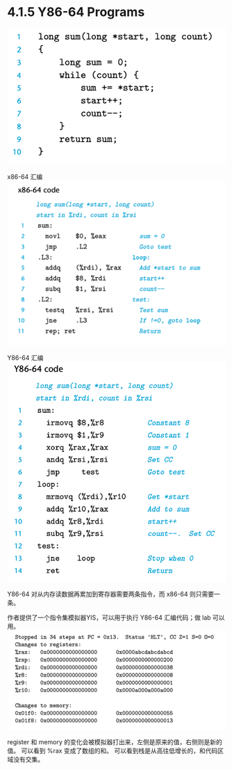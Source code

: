 # 4.1.5 Y86-64 Programs
![](2022-10-17-10-35-19.png)

x86-64 汇编
![](2022-10-17-10-36-23.png)

Y86-64 汇编
![](2022-10-17-10-37-06.png)

Y86-64 对从内存读数据再累加到寄存器需要两条指令，而 x86-64 则只需要一条。

作者提供了一个指令集模拟器YIS，可以用于执行 Y86-64 汇编代码；做 lab 可以用。
![](2022-10-17-11-02-28.png)

register 和 memory 的变化会被模拟器打出来，左侧是原来的值，右侧则是新的值。
可以看到 %rax 变成了数组的和。
可以看到栈是从高往低增长的，和代码区域没有交集。